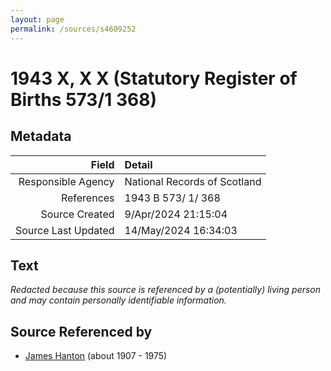 ```yaml
---
layout: page
permalink: /sources/s4609252
---
```


# 1943 X, X X (Statutory Register of Births 573/1 368)

## Metadata
Field | Detail
---:|:---
Responsible Agency | National Records of Scotland
References | 1943 B 573/ 1/ 368
Source Created | 9/Apr/2024 21:15:04
Source Last Updated | 14/May/2024 16:34:03

## Text

_Redacted because this source is referenced by a (potentially) living person and may contain personally identifiable information._

## Source Referenced by

* [James Hanton](../people/@30630538@-james-hanton-b1907-d1975.md) (about 1907 - 1975)
